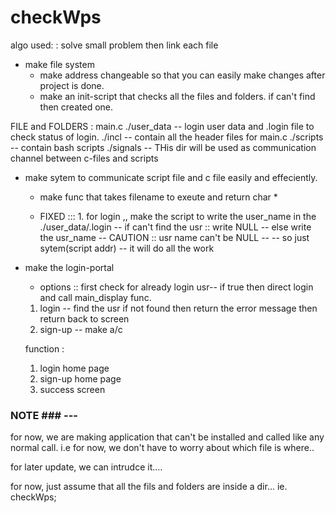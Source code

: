 # checkWps

algo used: : solve small problem then link each file

* make file system
	- make address changeable so that you can easily make changes after project is done.
	- make an init-script that checks all the files and folders. if can't find then created one.

FILE and FOLDERS : 
main.c
./user_data -- login user data and .login file to check status of login.
./incl -- contain all the header files for main.c
./scripts -- contain bash scripts
./signals -- THis dir will be used as communication channel between c-files and scripts

* make sytem to communicate script file and c file easily and effeciently.
	- make func that takes filename to exeute and return char *
	
	- FIXED ::: 1. for login ,, make the script to write the user_name in the ./user_data/.login
						-- if can't find the usr :: write NULL
						-- else write the usr_name
						-- CAUTION :: usr name can't be NULL
						-- 
						-- so just sytem(script addr) -- it will do all the work

* make the login-portal
	- options :: 
	first check for already login usr-- if true then direct login and call main_display func.

	1. login -- find the usr if not found then return the error message then return back to screen
	2. sign-up -- make a/c

	function : 
	1. login home page
	2. sign-up home page
	3. success screen


### NOTE ### ---
 for now, we are making application that can't be installed and called like any normal call. 
i.e for now, we don't have to worry about which file is where.. 

for later update, we can intrudce it....

for now, just assume that all the fils and folders are inside a dir... ie. checkWps;
